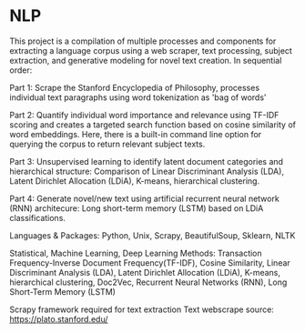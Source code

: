 # NLP

This project is a compilation of multiple processes and components for extracting a language corpus using a web scraper, text processing, subject extraction, and generative modeling for novel text creation.  In sequential order:

Part 1: Scrape the Stanford Encyclopedia of Philosophy, processes individual text paragraphs using word tokenization as 'bag of words'

Part 2:  Quantify individual word importance and relevance using TF-IDF scoring and creates a targeted search function based on cosine similarity of word embeddings.  Here, there is a built-in command line option for querying the corpus to return relevant subject texts.

Part 3:  Unsupervised learning to identify latent document categories and hierarchical structure:  Comparison of Linear Discriminant Analysis (LDA), Latent Dirichlet Allocation (LDiA), K-means, hierarchical clustering.

Part 4:  Generate novel/new text using artificial recurrent neural network (RNN) architecure:  Long short-term memory (LSTM) based on LDiA classifications.

Languages & Packages: Python, Unix, Scrapy, BeautifulSoup, Sklearn, NLTK

Statistical, Machine Learning, Deep Learning Methods:  Transaction Frequency-Inverse Document Frequency(TF-IDF), Cosine Similarity, Linear Discriminant Analysis (LDA), Latent Dirichlet Allocation (LDiA), K-means, hierarchical clustering, Doc2Vec, Recurrent Neural Networks (RNN), Long Short-Term Memory (LSTM)

Scrapy framework required for text extraction
Text webscrape source:  https://plato.stanford.edu/

